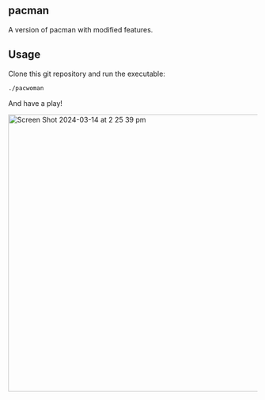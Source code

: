 ## pacman
A version of pacman with modified features.

## Usage

Clone this git repository and run the executable:
```bash
./pacwoman
```
And have a play!

<img width="561" alt="Screen Shot 2024-03-14 at 2 25 39 pm" src="https://github.com/imoore02/pac-wo-man/assets/100339482/1b7bdb5a-bc53-46cc-9637-9eb6030a15f1">
